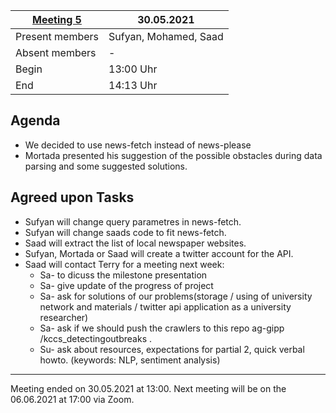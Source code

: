 [Meeting 5](https://cloud.dahalan.de/index.php/s/c2mR5XsFPwjTc3e)               | 30.05.2021
----------------------|-
Present members       | Sufyan, Mohamed, Saad
Absent members        | -
Begin                 | 13:00 Uhr
End                   | 14:13 Uhr




Agenda
---

- We decided to use news-fetch instead of news-please
- Mortada presented his suggestion of the possible obstacles during data parsing and some suggested solutions.
    
Agreed upon Tasks
---
- Sufyan will change query parametres in news-fetch.
- Sufyan will change saads code to fit news-fetch.
- Saad will extract the list of local newspaper websites.
- Sufyan, Mortada or Saad will create a twitter account for the API.
- Saad will contact Terry for a meeting next week:
    - Sa- to dicuss the milestone presentation
    - Sa- give update of the progress of project
    - Sa- ask for solutions of our problems(storage / using of university network and materials / twitter api application as a university researcher)
    - Sa- ask if we should push the crawlers to this repo  ag-gipp /kccs_detectingoutbreaks .
    - Su- ask about resources, expectations for partial 2, quick verbal howto. (keywords: NLP, sentiment analysis)

---
  
Meeting ended on 30.05.2021 at 13:00. Next meeting will be on the 06.06.2021 at 17:00 via Zoom. 
